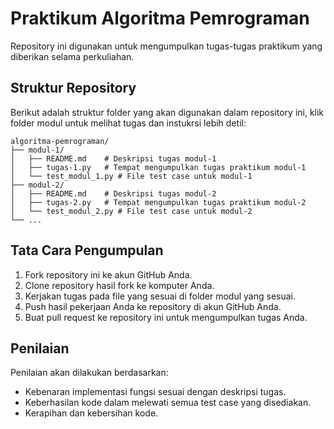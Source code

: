 # Praktikum Algoritma Pemrograman

Repository ini digunakan untuk mengumpulkan tugas-tugas praktikum yang diberikan selama perkuliahan.

## Struktur Repository

Berikut adalah struktur folder yang akan digunakan dalam repository ini, klik folder modul untuk melihat tugas dan instukrsi lebih detil:

```
algoritma-pemrograman/
├── modul-1/
│   ├── README.md    # Deskripsi tugas modul-1
│   ├── tugas-1.py   # Tempat mengumpulkan tugas praktikum modul-1
│   └── test_modul_1.py # File test case untuk modul-1
├── modul-2/
│   ├── README.md    # Deskripsi tugas modul-2
│   ├── tugas-2.py   # Tempat mengumpulkan tugas praktikum modul-2
│   └── test_modul_2.py # File test case untuk modul-2
└── ...
```

## Tata Cara Pengumpulan

1. Fork repository ini ke akun GitHub Anda.
2. Clone repository hasil fork ke komputer Anda.
3. Kerjakan tugas pada file yang sesuai di folder modul yang sesuai.
4. Push hasil pekerjaan Anda ke repository di akun GitHub Anda.
5. Buat pull request ke repository ini untuk mengumpulkan tugas Anda.

## Penilaian

Penilaian akan dilakukan berdasarkan:
- Kebenaran implementasi fungsi sesuai dengan deskripsi tugas.
- Keberhasilan kode dalam melewati semua test case yang disediakan.
- Kerapihan dan kebersihan kode.
